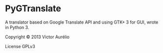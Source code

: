 PyGTranslate
============

A translator based on Google Translate API and using GTK+ 3 for GUI, wrote in Python 3.

Copyright © 2013 Victor Aurélio

License GPLv3 
